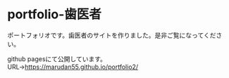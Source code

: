 # portfolio-歯医者
ポートフォリオです。歯医者のサイトを作りました。是非ご覧になってください。

github pagesにて公開しています。
URL→https://marudan55.github.io/portfolio2/
